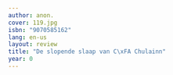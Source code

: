 ```yaml
---
author: anon.
cover: 119.jpg
isbn: "9070585162"
lang: en-us
layout: review
title: "De slopende slaap van C\xFA Chulainn"
year: 0
---
```

